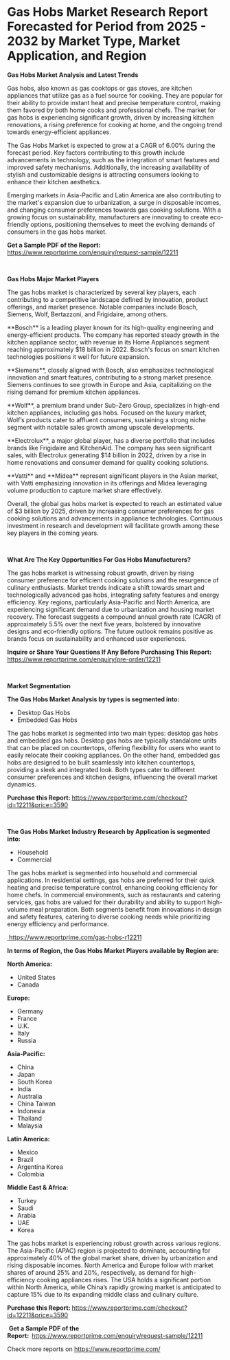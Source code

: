 <p><h1>Gas Hobs Market Research Report Forecasted for Period from 2025 -  2032 by Market Type, Market Application, and Region</h1></p><p><strong>Gas Hobs Market Analysis and Latest Trends</strong></p>
<p><p>Gas hobs, also known as gas cooktops or gas stoves, are kitchen appliances that utilize gas as a fuel source for cooking. They are popular for their ability to provide instant heat and precise temperature control, making them favored by both home cooks and professional chefs. The market for gas hobs is experiencing significant growth, driven by increasing kitchen renovations, a rising preference for cooking at home, and the ongoing trend towards energy-efficient appliances.</p><p>The Gas Hobs Market is expected to grow at a CAGR of 6.00% during the forecast period. Key factors contributing to this growth include advancements in technology, such as the integration of smart features and improved safety mechanisms. Additionally, the increasing availability of stylish and customizable designs is attracting consumers looking to enhance their kitchen aesthetics. </p><p>Emerging markets in Asia-Pacific and Latin America are also contributing to the market's expansion due to urbanization, a surge in disposable incomes, and changing consumer preferences towards gas cooking solutions. With a growing focus on sustainability, manufacturers are innovating to create eco-friendly options, positioning themselves to meet the evolving demands of consumers in the gas hobs market.</p></p>
<p><strong>Get a Sample PDF of the Report:&nbsp;</strong> <a href="https://www.reportprime.com/enquiry/request-sample/12211?utm_campaign=3089&utm_medium=2&utm_source=Github&utm_content=ia&utm_term=18032025&utm_id=gas-hobs">https://www.reportprime.com/enquiry/request-sample/12211</a></p>
<p>&nbsp;</p>
<p><strong>Gas Hobs Major Market Players</strong></p>
<p><p>The gas hobs market is characterized by several key players, each contributing to a competitive landscape defined by innovation, product offerings, and market presence. Notable companies include Bosch, Siemens, Wolf, Bertazzoni, and Frigidaire, among others.</p><p>**Bosch** is a leading player known for its high-quality engineering and energy-efficient products. The company has reported steady growth in the kitchen appliance sector, with revenue in its Home Appliances segment reaching approximately $18 billion in 2022. Bosch's focus on smart kitchen technologies positions it well for future expansion.</p><p>**Siemens**, closely aligned with Bosch, also emphasizes technological innovation and smart features, contributing to a strong market presence. Siemens continues to see growth in Europe and Asia, capitalizing on the rising demand for premium kitchen appliances.</p><p>**Wolf**, a premium brand under Sub-Zero Group, specializes in high-end kitchen appliances, including gas hobs. Focused on the luxury market, Wolf’s products cater to affluent consumers, sustaining a strong niche segment with notable sales growth among upscale developments.</p><p>**Electrolux**, a major global player, has a diverse portfolio that includes brands like Frigidaire and KitchenAid. The company has seen significant sales, with Electrolux generating $14 billion in 2022, driven by a rise in home renovations and consumer demand for quality cooking solutions.</p><p>**Vatti** and **Midea** represent significant players in the Asian market, with Vatti emphasizing innovation in its offerings and Midea leveraging volume production to capture market share effectively.</p><p>Overall, the global gas hobs market is expected to reach an estimated value of $3 billion by 2025, driven by increasing consumer preferences for gas cooking solutions and advancements in appliance technologies. Continuous investment in research and development will facilitate growth among these key players in the coming years.</p></p>
<p>&nbsp;</p>
<p><strong>What Are The Key Opportunities For Gas Hobs Manufacturers?</strong></p>
<p><p>The gas hobs market is witnessing robust growth, driven by rising consumer preference for efficient cooking solutions and the resurgence of culinary enthusiasts. Market trends indicate a shift towards smart and technologically advanced gas hobs, integrating safety features and energy efficiency. Key regions, particularly Asia-Pacific and North America, are experiencing significant demand due to urbanization and housing market recovery. The forecast suggests a compound annual growth rate (CAGR) of approximately 5.5% over the next five years, bolstered by innovative designs and eco-friendly options. The future outlook remains positive as brands focus on sustainability and enhanced user experiences.</p></p>
<p><strong>Inquire or Share Your Questions If Any Before Purchasing This Report:</strong> <a href="https://www.reportprime.com/enquiry/pre-order/12211?utm_campaign=3089&utm_medium=2&utm_source=Github&utm_content=ia&utm_term=18032025&utm_id=gas-hobs">https://www.reportprime.com/enquiry/pre-order/12211</a></p>
<p>&nbsp;</p>
<p><strong>Market Segmentation</strong></p>
<p><strong>The Gas Hobs Market Analysis by types is segmented into:</strong></p>
<p><ul><li>Desktop Gas Hobs</li><li>Embedded Gas Hobs</li></ul></p>
<p><p>The gas hobs market is segmented into two main types: desktop gas hobs and embedded gas hobs. Desktop gas hobs are typically standalone units that can be placed on countertops, offering flexibility for users who want to easily relocate their cooking appliances. On the other hand, embedded gas hobs are designed to be built seamlessly into kitchen countertops, providing a sleek and integrated look. Both types cater to different consumer preferences and kitchen designs, influencing the overall market dynamics.</p></p>
<p><strong>Purchase this Report:&nbsp;</strong><a href="https://www.reportprime.com/checkout?id=12211&price=3590&utm_campaign=3089&utm_medium=2&utm_source=Github&utm_content=ia&utm_term=18032025&utm_id=gas-hobs">https://www.reportprime.com/checkout?id=12211&price=3590</a></p>
<p>&nbsp;</p>
<p><strong>The Gas Hobs Market Industry Research by Application is segmented into:</strong></p>
<p><ul><li>Household</li><li>Commercial</li></ul></p>
<p><p>The gas hobs market is segmented into household and commercial applications. In residential settings, gas hobs are preferred for their quick heating and precise temperature control, enhancing cooking efficiency for home chefs. In commercial environments, such as restaurants and catering services, gas hobs are valued for their durability and ability to support high-volume meal preparation. Both segments benefit from innovations in design and safety features, catering to diverse cooking needs while prioritizing energy efficiency and performance.</p></p>
<p><a href="https://www.reportprime.com/gas-hobs-r12211?utm_campaign=3089&utm_medium=2&utm_source=Github&utm_content=ia&utm_term=18032025&utm_id=gas-hobs">&nbsp;https://www.reportprime.com/gas-hobs-r12211</a></p>
<p><strong>In terms of Region, the Gas Hobs Market Players available by Region are:</strong></p>
<p>
    <p> <strong> North America: </strong>
        <ul>
            <li>United States</li>
            <li>Canada</li>
        </ul>
        </p> 
    <p> <strong> Europe: </strong>
        <ul>
            <li>Germany</li>
            <li>France</li>
            <li>U.K.</li>
            <li>Italy</li>
            <li>Russia</li>
        </ul>
        </p> 
    <p> <strong> Asia-Pacific: </strong>
        <ul>
            <li>China</li>
            <li>Japan</li>
            <li>South Korea</li>
            <li>India</li>
            <li>Australia</li>
            <li>China Taiwan</li>
            <li>Indonesia</li>
            <li>Thailand</li>
            <li>Malaysia</li>
        </ul>
        </p> 
    <p> <strong> Latin America: </strong>
        <ul>
            <li>Mexico</li>
            <li>Brazil</li>
            <li>Argentina Korea</li>
            <li>Colombia</li>
        </ul>
        </p> 
    <p> <strong> Middle East & Africa: </strong>
        <ul>
            <li>Turkey</li>
            <li>Saudi</li>
            <li>Arabia</li>
            <li>UAE</li>
            <li>Korea</li>
        </ul>
    </p>
    </p>
<p><p>The gas hobs market is experiencing robust growth across various regions. The Asia-Pacific (APAC) region is projected to dominate, accounting for approximately 40% of the global market share, driven by urbanization and rising disposable incomes. North America and Europe follow with market shares of around 25% and 20%, respectively, as demand for high-efficiency cooking appliances rises. The USA holds a significant portion within North America, while China’s rapidly growing market is anticipated to capture 15% due to its expanding middle class and culinary culture.</p></p>
<p><strong>Purchase this Report: </strong><a href="https://www.reportprime.com/checkout?id=12211&price=3590&utm_campaign=3089&utm_medium=2&utm_source=Github&utm_content=ia&utm_term=18032025&utm_id=gas-hobs">https://www.reportprime.com/checkout?id=12211&price=3590</a></p>
<p>&nbsp;<strong>Get a Sample PDF of the Report:&nbsp;&nbsp;</strong><a href="https://www.reportprime.com/enquiry/request-sample/12211?utm_campaign=3089&utm_medium=2&utm_source=Github&utm_content=ia&utm_term=18032025&utm_id=gas-hobs">https://www.reportprime.com/enquiry/request-sample/12211</a></p>
<p><strong></strong></p>
<p>Check more reports on <a href="https://www.reportprime.com/?utm_campaign=3089&utm_medium=2&utm_source=Github&utm_content=ia&utm_term=18032025&utm_id=gas-hobs">https://www.reportprime.com/</a></p>